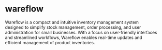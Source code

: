 # wareflow
Wareflow is a compact and intuitive inventory management system designed to simplify stock management, order processing, and user administration for small businesses. With a focus on user-friendly interfaces and streamlined workflows, Wareflow enables real-time updates and efficient management of product inventories.
